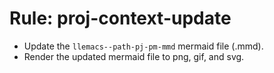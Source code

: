 <!-- ---
!-- title: 2025-01-04 19:48:07
!-- author: Yusuke Watanabe
!-- date: /home/ywatanabe/proj/llemacs/workspace/resources/prompts/components/03_rules/proj-context-update.md
!-- --- -->

# Rule: proj-context-update
* Update the `llemacs--path-pj-pm-mmd` mermaid file (.mmd).
* Render the updated mermaid file to png, gif, and svg.